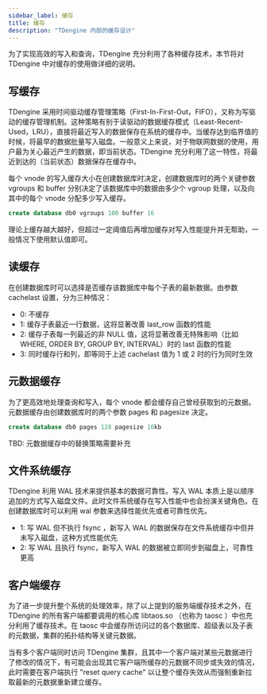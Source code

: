```yaml
---
sidebar_label: 缓存
title: 缓存
description: "TDengine 内部的缓存设计"
---
```


为了实现高效的写入和查询，TDengine 充分利用了各种缓存技术，本节将对 TDengine 中对缓存的使用做详细的说明。

## 写缓存

TDengine 采用时间驱动缓存管理策略（First-In-First-Out，FIFO），又称为写驱动的缓存管理机制。这种策略有别于读驱动的数据缓存模式（Least-Recent-Used，LRU），直接将最近写入的数据保存在系统的缓存中。当缓存达到临界值的时候，将最早的数据批量写入磁盘。一般意义上来说，对于物联网数据的使用，用户最为关心最近产生的数据，即当前状态。TDengine 充分利用了这一特性，将最近到达的（当前状态）数据保存在缓存中。

每个 vnode 的写入缓存大小在创建数据库时决定，创建数据库时的两个关键参数 vgroups 和 buffer 分别决定了该数据库中的数据由多少个 vgroup 处理，以及向其中的每个 vnode 分配多少写入缓存。

```sql
create database db0 vgroups 100 buffer 16
```

理论上缓存越大越好，但超过一定阈值后再增加缓存对写入性能提升并无帮助，一般情况下使用默认值即可。

## 读缓存

在创建数据库时可以选择是否缓存该数据库中每个子表的最新数据。由参数 cachelast 设置，分为三种情况：
- 0: 不缓存
- 1: 缓存子表最近一行数据，这将显著改善 last_row 函数的性能
- 2: 缓存子表每一列最近的非 NULL 值，这将显著改善无特殊影响（比如 WHERE, ORDER BY, GROUP BY, INTERVAL）时的 last 函数的性能
- 3: 同时缓存行和列，即等同于上述 cachelast 值为 1 或 2 时的行为同时生效

## 元数据缓存

为了更高效地处理查询和写入，每个 vnode 都会缓存自己曾经获取到的元数据。元数据缓存由创建数据库时的两个参数 pages 和 pagesize 决定。

```sql
create database db0 pages 128 pagesize 16kb
```

TBD: 元数据缓存中的替换策略需要补充

## 文件系统缓存

TDengine 利用 WAL 技术来提供基本的数据可靠性。写入 WAL 本质上是以顺序追加的方式写入磁盘文件。此时文件系统缓存在写入性能中也会扮演关键角色。在创建数据库时可以利用 wal 参数来选择性能优先或者可靠性优先。
- 1: 写 WAL 但不执行 fsync ，新写入 WAL 的数据保存在文件系统缓存中但并未写入磁盘，这种方式性能优先
- 2: 写 WAL 且执行 fsync，新写入 WAL 的数据被立即同步到磁盘上，可靠性更高

## 客户端缓存

为了进一步提升整个系统的处理效率，除了以上提到的服务端缓存技术之外，在 TDengine 的所有客户端都要调用的核心库 libtaos.so （也称为 taosc ）中也充分利用了缓存技术。在 taosc 中会缓存所访问过的各个数据库、超级表以及子表的元数据，集群的拓扑结构等关键元数据。

当有多个客户端同时访问 TDengine 集群，且其中一个客户端对某些元数据进行了修改的情况下，有可能会出现其它客户端所缓存的元数据不同步或失效的情况，此时需要在客户端执行 "reset query cache" 以让整个缓存失效从而强制重新拉取最新的元数据重新建立缓存。

